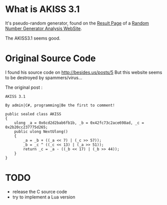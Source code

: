 # What is AKISS 3.1

It's pseudo-random generator, found on the [Result Page](http://www.cacert.at/cgi-bin/rngresults) of a [Random Number Generator Analysis WebSite](http://www.cacert.at/random/).

The AKISS3.1 seems good.


# Original Source Code

I found his source code on http://besides.us/posts/5
But this website seems to be destroyed by spammers/virus...

The original post :

```
AKISS 3.1

By admin|C#, programming|Be the first to comment!

public sealed class AKISS
{
	ulong _a = 0x6cd2d2bab6fb1b, _b = 0x42fc73c2ace698ad, _c = 0x2b20cc237775d265;
	public ulong NextUlong()
	{
		_a = _b + ((_a << 7) | (_c >> 57));
		_b = _c ^ ((_c << 13) | (_a >> 51));
		return _c = _a - ((_b << 17) | (_b >> 44));
	}
}
```


# TODO

 * release the C source code
 * try to implement a Lua version

